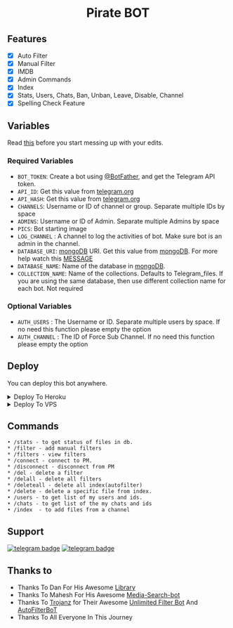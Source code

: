 </p>
<h1 align="center">
  <b>Pirate BOT</b>
</h1>


## Features

- [x] Auto Filter
- [x] Manual Filter
- [x] IMDB
- [x] Admin Commands
- [x] Index
- [x] Stats, Users, Chats, Ban, Unban, Leave, Disable, Channel
- [x] Spelling Check Feature
## Variables

Read [this](https://telegram.dog/AdvBotUpdates/18) before you start messing up with your edits.

### Required Variables
* `BOT_TOKEN`: Create a bot using [@BotFather](https://telegram.dog/BotFather), and get the Telegram API token.
* `API_ID`: Get this value from [telegram.org](https://my.telegram.org/apps)
* `API_HASH`: Get this value from [telegram.org](https://my.telegram.org/apps)
* `CHANNELS`: Username or ID of channel or group. Separate multiple IDs by space
* `ADMINS`: Username or ID of Admin. Separate multiple Admins by space
* `PICS`: Bot starting image
* `LOG_CHANNEL` : A channel to log the activities of bot. Make sure bot is an admin in the channel.
* `DATABASE_URI`: [mongoDB](https://www.mongodb.com) URI. Get this value from [mongoDB](https://www.mongodb.com). For more help watch this [MESSAGE](https://telegram.dog/AdvBotUpdates/18)
* `DATABASE_NAME`: Name of the database in [mongoDB](https://www.mongodb.com).
* `COLLECTION_NAME`: Name of the collections. Defaults to Telegram_files. If you are using the same database, then use different collection name for each bot. Not required

### Optional Variables
* `AUTH_USERS` : The Username or ID. Separate multiple users by space. If no need this function please empty the option
* `AUTH_CHANNEL` : The ID of Force Sub Channel. If no need this function please empty the option


## Deploy
You can deploy this bot anywhere.

<details><summary>Deploy To Heroku</summary>
<p>
<br>
<a href="https://heroku.com/deploy?/template=http://github.com/Sajeevbkk/AutoSearch">
  <img src="https://www.herokucdn.com/deploy/button.svg" alt="Deploy">
</a>
</p>
</details>

<details><summary>Deploy To VPS</summary>
<p>
<pre>
git clone https://github.com/Teampir/d-n-1-f
# Install Packages
pip3 install -U -r requirements.txt
Edit info.py with variables as given below then run bot
python3 bot.py
</pre>
</p>
</details>


## Commands
```
• /stats - to get status of files in db.
* /filter - add manual filters
* /filters - view filters
* /connect - connect to PM.
* /disconnect - disconnect from PM
* /del - delete a filter
* /delall - delete all filters
* /deleteall - delete all index(autofilter)
* /delete - delete a specific file from index.
• /users - to get list of my users and ids.
• /chats - to get list of the my chats and ids 
• /index  - to add files from a channel
```
## Support
[![telegram badge](https://img.shields.io/badge/Telegram-Group-30302f?style=flat&logo=telegram)](https://telegram.dog/AdvBotUpdates)
[![telegram badge](https://img.shields.io/badge/Telegram-Channel-30302f?style=flat&logo=telegram)](https://telegram.dog/AdvBotUpdates)

## Thanks to 
 - Thanks To Dan For His Awesome [Library](https://github.com/pyrogram/pyrogram)
 - Thanks To Mahesh For His Awesome [Media-Search-bot](https://github.com/Mahesh0253/Media-Search-bot)
 - Thanks To [Trojanz](https://github.com/trojanzhex) for Their Awesome [Unlimited Filter Bot](https://github.com/TroJanzHEX/Unlimited-Filter-Bot) And [AutoFilterBoT](https://github.com/trojanzhex/auto-filter-bot)
 - Thanks To All Everyone In This Journey
